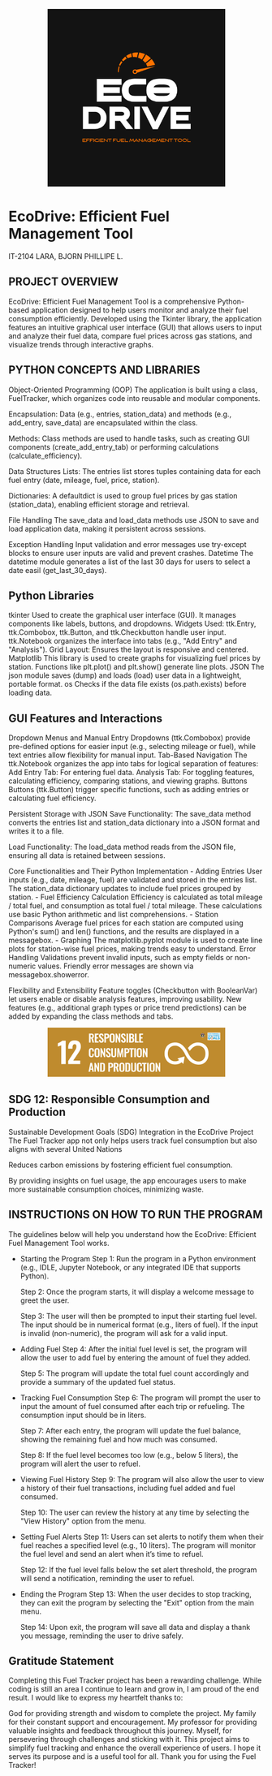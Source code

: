 <p align="center">
  <img src="https://github.com/Larabjorn/SDG-PROJECT-ACP/blob/main/ECO.png" width="350">
</p>

# EcoDrive: Efficient Fuel Management Tool

IT-2104
LARA, BJORN PHILLIPE L.

## PROJECT OVERVIEW

EcoDrive: Efficient Fuel Management Tool is a comprehensive Python-based application designed to help users monitor and analyze their fuel consumption efficiently. Developed using the Tkinter library, the application features an intuitive graphical user interface (GUI) that allows users to input and analyze their fuel data, compare fuel prices across gas stations, and visualize trends through interactive graphs.

## PYTHON CONCEPTS AND LIBRARIES

Object-Oriented Programming (OOP)
        The application is built using a class, FuelTracker, which organizes code into reusable and modular components.

Encapsulation: Data (e.g., entries, station_data) and methods (e.g., add_entry, save_data) are encapsulated within the class.

Methods: Class methods are used to handle tasks, such as creating GUI components (create_add_entry_tab) or performing calculations (calculate_efficiency).

Data Structures
        Lists: The entries list stores tuples containing data for each fuel entry (date, mileage, fuel, price, station).

Dictionaries: A defaultdict is used to group fuel prices by gas station (station_data), enabling efficient storage and retrieval.

File Handling
        The save_data and load_data methods use JSON to save and load application data, making it persistent across sessions.

Exception Handling
                Input validation and error messages use try-except blocks to ensure user inputs are valid and prevent crashes.
     Datetime
                The datetime module generates a list of the last 30 days for users to select a date easil
                (get_last_30_days).

## Python Libraries
tkinter
        Used to create the graphical user interface (GUI). It manages components like labels, buttons, and dropdowns.
Widgets Used:
            ttk.Entry, ttk.Combobox, ttk.Button, and ttk.Checkbutton handle user input.
            ttk.Notebook organizes the interface into tabs (e.g., "Add Entry" and "Analysis").
            Grid Layout: Ensures the layout is responsive and centered.
Matplotlib
        This library is used to create graphs for visualizing fuel prices by station.
        Functions like plt.plot() and plt.show() generate line plots.
JSON
        The json module saves (dump) and loads (load) user data in a lightweight, portable format.
os
        Checks if the data file exists (os.path.exists) before loading data.

## GUI Features and Interactions
Dropdown Menus and Manual Entry
        Dropdowns (ttk.Combobox) provide pre-defined options for easier input (e.g., selecting mileage or fuel), while text entries allow flexibility for manual input.
Tab-Based Navigation
        The ttk.Notebook organizes the app into tabs for logical separation of features:
            Add Entry Tab: For entering fuel data.
            Analysis Tab: For toggling features, calculating efficiency, comparing stations, and viewing graphs.
 Buttons
        Buttons (ttk.Button) trigger specific functions, such as adding entries or calculating fuel efficiency.

Persistent Storage with JSON
    Save Functionality: The save_data method converts the entries list  and station_data dictionary into a JSON format and writes it to a file.

Load Functionality: The load_data method reads from the JSON file, ensuring all data is retained between sessions.

Core Functionalities and Their Python Implementation
    - Adding Entries
        User inputs (e.g., date, mileage, fuel) are validated and stored in the entries list.
        The station_data dictionary updates to include fuel prices grouped by station.
    - Fuel Efficiency Calculation
        Efficiency is calculated as total mileage / total fuel, and consumption as total fuel / total mileage. These calculations use basic Python arithmetic and list comprehensions.
    - Station Comparisons
        Average fuel prices for each station are computed using Python's sum() and len() functions, and the results are displayed in a messagebox.
    - Graphing
        The matplotlib.pyplot module is used to create line plots for station-wise fuel prices, making trends easy to understand.
Error Handling
    Validations prevent invalid inputs, such as empty fields or non-numeric values.
    Friendly error messages are shown via messagebox.showerror.
    
Flexibility and Extensibility
    Feature toggles (Checkbutton with BooleanVar) let users enable or disable analysis features, improving usability.
    New features (e.g., additional graph types or price trend predictions) can be added by expanding the class methods and tabs.
    
<p align="center">
  <img src="https://github.com/Larabjorn/SDG-PROJECT-ACP/blob/main/images.png" width="350">
</p>

## SDG 12: Responsible Consumption and Production
Sustainable Development Goals (SDG) Integration in the EcoDrive Project
The Fuel Tracker app not only helps users track fuel consumption but also aligns with several United Nations 

Reduces carbon emissions by fostering efficient fuel consumption.

By providing insights on fuel usage, the app encourages users to make more sustainable consumption choices, minimizing waste.


## INSTRUCTIONS ON HOW TO RUN THE PROGRAM
The guidelines below will help you understand how the EcoDrive: Efficient Fuel Management Tool works.

- Starting the Program
    Step 1: Run the program in a Python environment (e.g., IDLE, Jupyter Notebook, or any integrated IDE that supports Python).

    Step 2: Once the program starts, it will display a welcome message to greet the user.

    Step 3: The user will then be prompted to input their starting fuel level. The input should be in numerical format (e.g., liters of fuel). If the input is invalid (non-numeric), the program will ask for a valid input.

- Adding Fuel
    Step 4: After the initial fuel level is set, the program will allow the user to add fuel by entering the amount of fuel they added.

    Step 5: The program will update the total fuel count accordingly and provide a summary of the updated fuel status.

- Tracking Fuel Consumption
    Step 6: The program will prompt the user to input the amount of fuel consumed after each trip or refueling. The consumption input should be in liters.

    Step 7: After each entry, the program will update the fuel balance, showing the remaining fuel and how much was consumed.

    Step 8: If the fuel level becomes too low (e.g., below 5 liters), the program will alert the user to refuel.

- Viewing Fuel History
    Step 9: The program will also allow the user to view a history of their fuel transactions, including fuel added and fuel consumed.


    Step 10: The user can review the history at any time by selecting the "View History" option from the menu.


- Setting Fuel Alerts
    Step 11: Users can set alerts to notify them when their fuel reaches a specified level (e.g., 10 liters). The program will monitor the fuel level and send an alert when it’s time to refuel.


    Step 12: If the fuel level falls below the set alert threshold, the program will send a notification, reminding the user to refuel.


- Ending the Program
    Step 13: When the user decides to stop tracking, they can exit the program by selecting the "Exit" option from the main menu.

    Step 14: Upon exit, the program will save all data and display a thank you message, reminding the user to drive safely.


## Gratitude Statement
Completing this Fuel Tracker project has been a rewarding challenge. While coding is still an area I continue to learn and grow in, I am proud of the end result. I would like to express my heartfelt thanks to:

God for providing strength and wisdom to complete the project.
My family for their constant support and encouragement.
My professor for providing valuable insights and feedback throughout this journey.
Myself, for persevering through challenges and sticking with it.
This project aims to simplify fuel tracking and enhance the overall experience of users. I hope it serves its purpose and is a useful tool for all. Thank you for using the Fuel Tracker!

